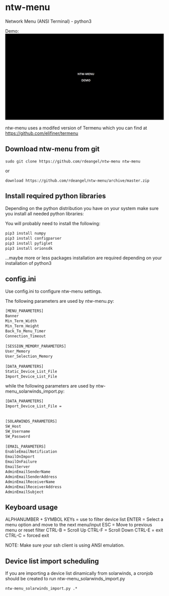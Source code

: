 ntw-menu
============================================================
Network Menu (ANSI Terminal) - python3

Demo:
![ntw-menu_demo](ntw-menu_demo.gif)


ntw-menu uses a modifed version of Termenu which you can find at https://github.com/elifiner/termenu

Download ntw-menu from git
---------------------------------

	sudo git clone https://github.com/rdeangel/ntw-menu ntw-menu
	
or

	download https://github.com/rdeangel/ntw-menu/archive/master.zip


Install required python libraries
---------------------------------

Depending on the python distribution you have on your system make sure you install all needed python libraries:

You will probably need to install the following:

	pip3 install numpy
	pip3 install configparser
	pip3 install pyfiglet
	pip3 install orionsdk

...maybe more or less packages installation are required depending on your installation of python3


config.ini
---------------------------------

Use config.ini to configure ntw-menu settings.

The following parameters are used by ntw-menu.py:

	[MENU_PARAMETERS]
	Banner
	Min_Term_Width
	Min_Term_Height
	Back_To_Menu_Timer
	Connection_Timeout
	
	[SESSION_MEMORY_PARAMETERS]
	User_Memory
	User_Selection_Memory
	
	[DATA_PARAMETERS]
	Static_Device_List_File
	Import_Device_List_File


while the following parameters are used by ntw-menu_solarwinds_import.py:

	[DATA_PARAMETERS]
	Import_Device_List_File = 


	[SOLARWINDS_PARAMETERS]
	SW_Host
	SW_Username
	SW_Password

	[EMAIL_PARAMETERS]
	EnableEmailNotification
	EmailOnImport
	EmailOnFailure
	EmailServer
	AdminEmailSenderName
	AdminEmailSenderAddress
	AdminEmailReceiverName
	AdminEmailReceiverAddress
	AdminEmailSubject

	
Keyboard usage
---------------------------------
ALPHANUMBER + SYMBOL KEYs = use to filter device list
ENTER = Select a menu option and move to the next menu/input
ESC = Move to previous menu or reset filter
CTRL-B = Scroll Up
CTRL-F = Scroll Down
CTRL-E = exit
CTRL-C = forced exit

NOTE: Make sure your ssh client is using ANSI emulation.


Device list import scheduling
---------------------------------

If you are importing a device list dinamically from solarwinds, a cronjob should be created to run ntw-menu_solarwinds_import.py

	ntw-menu_solarwinds_import.py .*

